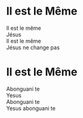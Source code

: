 # Il est le Même  
Il est le même  
Jésus  
Il est le même  
Jésus ne change pas  

# Il est le Même  
Abonguani te  
Yesus  
Abonguani te  
Yesus abonguani te  

